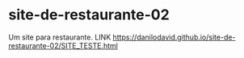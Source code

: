 # site-de-restaurante-02
Um site para restaurante.
LINK https://danilodavid.github.io/site-de-restaurante-02/SITE_TESTE.html
